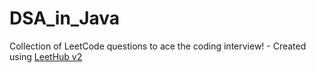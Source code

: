 # DSA_in_Java
Collection of LeetCode questions to ace the coding interview! - Created using [LeetHub v2](https://github.com/arunbhardwaj/LeetHub-2.0)
